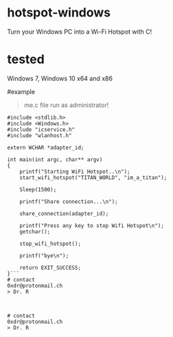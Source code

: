 # hotspot-windows
Turn your Windows PC into a Wi-Fi Hotspot with C!

# tested
Windows 7, Windows 10 x64 and x86

#example
> me.c file
> run as administrator!


```#include <stdio.h>
#include <stdlib.h>
#include <Windows.h>
#include "icservice.h"
#include "wlanhost.h"

extern WCHAR *adapter_id;

int main(int argc, char** argv)
{
	printf("Starting WiFi Hotspot..\n");
	start_wifi_hotspot("TITAN_WORLD", "im_a_titan");

	Sleep(1500);

	printf("Share connection...\n");

	share_connection(adapter_id);

	printf("Press any key to stop Wifi Hotspot\n");
	getchar();

	stop_wifi_hotspot();

	printf("bye\n");

	return EXIT_SUCCESS;
}```
# contact
0xdr@protonmail.ch
> Dr. R



# contact
0xdr@protonmail.ch
> Dr. R
